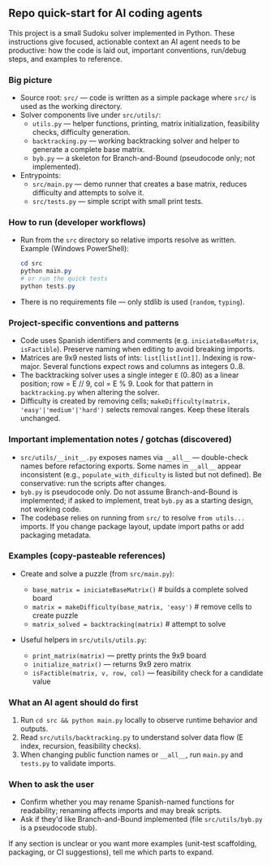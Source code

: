 ## Repo quick-start for AI coding agents

This project is a small Sudoku solver implemented in Python. These instructions give focused, actionable context an AI agent needs to be productive: how the code is laid out, important conventions, run/debug steps, and examples to reference.

### Big picture
- Source root: `src/` — code is written as a simple package where `src/` is used as the working directory.
- Solver components live under `src/utils/`:
  - `utils.py` — helper functions, printing, matrix initialization, feasibility checks, difficulty generation.
  - `backtracking.py` — working backtracking solver and helper to generate a complete base matrix.
  - `byb.py` — a skeleton for Branch-and-Bound (pseudocode only; not implemented).
- Entrypoints:
  - `src/main.py` — demo runner that creates a base matrix, reduces difficulty and attempts to solve it.
  - `src/tests.py` — simple script with small print tests.

### How to run (developer workflows)
- Run from the `src` directory so relative imports resolve as written. Example (Windows PowerShell):

  ```powershell
  cd src
  python main.py
  # or run the quick tests
  python tests.py
  ```

- There is no requirements file — only stdlib is used (`random`, `typing`).

### Project-specific conventions and patterns
- Code uses Spanish identifiers and comments (e.g. `iniciateBaseMatrix`, `isFactible`). Preserve naming when editing to avoid breaking imports.
- Matrices are 9x9 nested lists of ints: `list[list[int]]`. Indexing is row-major. Several functions expect rows and columns as integers 0..8.
- The backtracking solver uses a single integer `E` (0..80) as a linear position; row = E // 9, col = E % 9. Look for that pattern in `backtracking.py` when altering the solver.
- Difficulty is created by removing cells; `makeDifficulty(matrix, 'easy'|'medium'|'hard')` selects removal ranges. Keep these literals unchanged.

### Important implementation notes / gotchas (discovered)
- `src/utils/__init__.py` exposes names via `__all__` — double-check names before refactoring exports. Some names in `__all__` appear inconsistent (e.g., `populate_with_dificulty` is listed but not defined). Be conservative: run the scripts after changes.
- `byb.py` is pseudocode only. Do not assume Branch-and-Bound is implemented; if asked to implement, treat `byb.py` as a starting design, not working code.
- The codebase relies on running from `src/` to resolve `from utils...` imports. If you change package layout, update import paths or add packaging metadata.

### Examples (copy-pasteable references)
- Create and solve a puzzle (from `src/main.py`):

  - `base_matrix = iniciateBaseMatrix()`  # builds a complete solved board
  - `matrix = makeDifficulty(base_matrix, 'easy')`  # remove cells to create puzzle
  - `matrix_solved = backtracking(matrix)`  # attempt to solve

- Useful helpers in `src/utils/utils.py`:
  - `print_matrix(matrix)` — pretty prints the 9x9 board
  - `initialize_matrix()` — returns 9x9 zero matrix
  - `isFactible(matrix, v, row, col)` — feasibility check for a candidate value

### What an AI agent should do first
1. Run `cd src && python main.py` locally to observe runtime behavior and outputs.
2. Read `src/utils/backtracking.py` to understand solver data flow (E index, recursion, feasibility checks).
3. When changing public function names or `__all__`, run `main.py` and `tests.py` to validate imports.

### When to ask the user
- Confirm whether you may rename Spanish-named functions for readability; renaming affects imports and may break scripts.
- Ask if they'd like Branch-and-Bound implemented (file `src/utils/byb.py` is a pseudocode stub).

If any section is unclear or you want more examples (unit-test scaffolding, packaging, or CI suggestions), tell me which parts to expand.
